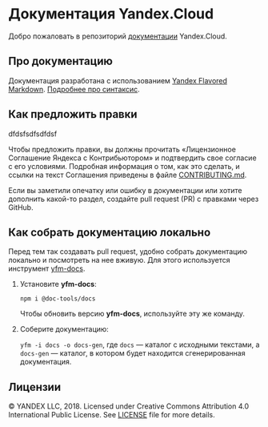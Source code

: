 # Документация Yandex.Cloud

Добро пожаловать в репозиторий [документации](https://cloud.yandex.ru/docs) Yandex.Cloud.

## Про документацию

Документация разработана с использованием [Yandex Flavored Markdown](https://github.com/yandex-cloud/yfm-docs). [Подробнее про синтаксис](guides/yfm-syntax-ru.md).

## Как предложить правки

dfdsfsdfsdfdsf

Чтобы предложить правки, вы должны прочитать «Лицензионное Соглашение Яндекса с Контрибьютором»  и подтвердить свое согласие с его условиями. Подробная информация о том, как это сделать, и ссылки на текст Соглашения приведены в файле [CONTRIBUTING.md](CONTRIBUTING.md).

Если вы заметили опечатку или ошибку в документации или хотите дополнить какой-то раздел, создайте pull request (PR) с правками через GitHub.

## Как собрать документацию локально

Перед тем так создавать pull request, удобно собрать документацию локально и посмотреть на нее вживую. Для этого используется инструмент [yfm-docs](https://github.com/yandex-cloud/yfm-docs).

1. Установите **yfm-docs**:
  
   `npm i @doc-tools/docs`
  
   Чтобы обновить версию **yfm-docs**, используйте эту же команду.

1. Соберите документацию: 
  
   `yfm -i docs -o docs-gen`, где `docs` — каталог с исходными текстами, а `docs-gen` — каталог, в котором будет находится сгенерированная документация.

## Лицензии

© YANDEX LLC, 2018. Licensed under Creative Commons Attribution 4.0 International Public License. See [LICENSE](LICENSE) file for more details.
